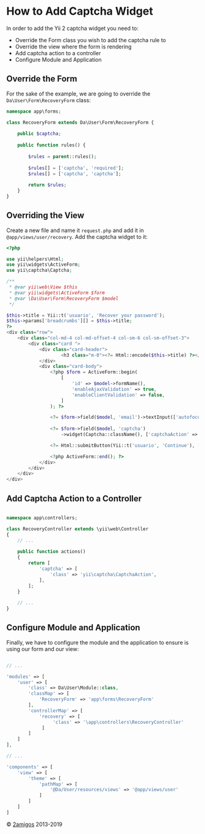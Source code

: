 How to Add Captcha Widget
=========================

In order to add the Yii 2 captcha widget you need to: 

- Override the Form class you wish to add the captcha rule to
- Override the view where the form is rendering 
- Add captcha action to a controller
- Configure Module and Application


Override the Form 
-----------------

For the sake of the example, we are going to override the `Da\User\Form\RecoveryForm` class: 

```php 
namespace app\forms;

class RecoveryForm extends Da\User\Form\RecoveryForm {
    
    public $captcha;
    
    public function rules() {
    
        $rules = parent::rules();
        
        $rules[] = ['captcha', 'required'];
        $rules[] = ['captcha', 'captcha'];
        
        return $rules;
    }
}

```

Overriding the View
-------------------

Create a new file and name it `request.php` and add it in `@app/views/user/recovery`. Add the captcha widget to it: 

```php 
<?php

use yii\helpers\Html;
use yii\widgets\ActiveForm;
use yii\captcha\Captcha;

/**
 * @var yii\web\View $this
 * @var yii\widgets\ActiveForm $form
 * @var \Da\User\Form\RecoveryForm $model
 */

$this->title = Yii::t('usuario', 'Recover your password');
$this->params['breadcrumbs'][] = $this->title;
?>
<div class="row">
    <div class="col-md-4 col-md-offset-4 col-sm-6 col-sm-offset-3">
        <div class="card ">
            <div class="card-header">
                    <h3 class="m-0"><?= Html::encode($this->title) ?></h3>
            </div>
            <div class="card-body">
                <?php $form = ActiveForm::begin(
                    [
                        'id' => $model->formName(),
                        'enableAjaxValidation' => true,
                        'enableClientValidation' => false,
                    ]
                ); ?>

                <?= $form->field($model, 'email')->textInput(['autofocus' => true]) ?>
                
                <?= $form->field($model, 'captcha')
                    ->widget(Captcha::className(), ['captchaAction' => ['/site/captcha']]) ?>

                <?= Html::submitButton(Yii::t('usuario', 'Continue'), ['class' => 'btn btn-primary btn-block']) ?><br>

                <?php ActiveForm::end(); ?>
            </div>
        </div>
    </div>
</div>

```

Add Captcha Action to a Controller
----------------------------------

```php 

namespace app\controllers;

class RecoveryController extends \yii\web\Controller
{
    // ...
    
    public function actions()
    {
        return [
            'captcha' => [
                'class' => 'yii\captcha\CaptchaAction',
            ],
        ];
    }
    
    // ...
}

```

Configure Module and Application
--------------------------------

Finally, we have to configure the module and the application to ensure is using our form and our view: 

```php

// ... 

'modules' => [
    'user' => [
        'class' => Da\User\Module::class,
        'classMap' => [
            'RecoveryForm' => 'app\forms\RecoveryForm'
        ], 
        'controllerMap' => [
            'recovery' => [
                 'class' => '\app\controllers\RecoveryController' 
             ]
        ]
    ]
], 

// ...

'components' => [
    'view' => [
        'theme' => [
            'pathMap' => [
                '@Da/User/resources/views' => '@app/views/user'
            ]
        ]
    ]
]

```

© [2amigos](http://www.2amigos.us/) 2013-2019
